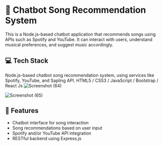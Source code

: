 # 🎵 Chatbot Song Recommendation System

This is a Node.js-based chatbot application that recommends songs using APIs such as Spotify and YouTube. It can interact with users, understand musical preferences, and suggest music accordingly.
## 💻 Tech Stack
 Node.js-based chatbot song recommendation 
system, using services like Spotify, YouTube, and Sapling API. 
HTML5 / CSS3 / JavaScript / Bootstrap / React Js
![Screenshot (64)](https://github.com/user-attachments/assets/91988714-3797-43fa-8e4b-828c10bdae53)

![Screenshot (65)](https://github.com/user-attachments/assets/4129aeae-705d-4201-925c-f0b0fe3a52f0)

## 🚀 Features

- Chatbot interface for song interaction
- Song recommendations based on user input
- Spotify and/or YouTube API integration
- RESTful backend using Express.js



